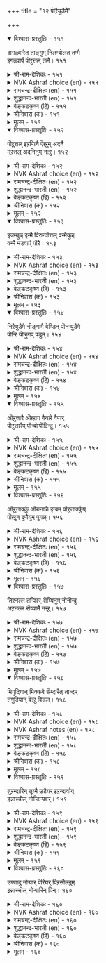 +++
title = "१२ पॊऱैयुडैमै"

+++


<details open><summary>विश्वास-प्रस्तुतिः - १५१</summary>

अगऴ्वारैत् ताङ्गुम् निलम्बोलत् तम्मै  
इगऴ्वार्प् पॊऱुत्तल् तलै।      १५१
</details>

<details><summary>श्री-राम-देशिकः - १५१</summary>

धारणात् खनकस्यापि धरण्या इव निःसमा ।  
स्वापराधिषु या क्षान्तिः स धर्मः परमो नृणाम् ॥ १५१॥
</details>

<details><summary>NVK Ashraf choice (en) - १५१</summary>

०१५१
To bear insults is best, like the earth
Which bears and maintains its diggers.
(P.S. Sundaram)
</details>

<details><summary>रामचन्द्र-दीक्षितः (en) - १५१</summary>

151\. akaḻvārait tāṅkum nilam pōla, tammai  
ikaḻvārp poṟuttal talai.

151\. The earth sustains even those who dig into her. To bear with those who slander us is the crown of virtue.  
</details>

<details><summary>शुद्धानन्द-भारती (en) - १५१</summary>

1\. அகழ்வாரைத் தாங்கும் நிலம்போலத் தம்மை  
இகழ்வார்ப் பொறுத்தல் தலை  
As earth bears up with diggers too  
To bear revilers is prime virtue.         151  
</details>

<details><summary>वेङ्कटकृष्ण (हि) - १५१</summary>

151
क्षमा क्षमा कर ज्यों धरे, जो खोदेगा फोड़ ।  
निन्दक को करना क्षमा, है सुधर्म बेजोड़ ॥
</details>

<details><summary>श्रीनिवास (क) - १५१</summary>

151. तन्नन्नु अगॆयुववरन्नु ताळिकॊण्डिरुव नॆलदन्तॆये (भूमियन्तॆ) तम्मन्नु निन्दिसुववरन्नु ताळिकॊण्डिरुवुदे हिरिमॆ.

</details>

<details><summary>मूलम् - १५१</summary>

अगऴ्वारैत् ताङ्गुम् निलम्बोलत् तम्मै
इगऴ्वार्प् पॊऱुत्तल् तलै। १५१
</details>

<details open><summary>विश्वास-प्रस्तुतिः - १५२</summary>

पॊऱुत्तल् इऱप्पिनै ऎऩ्ऱुम् अदनै  
मऱत्तल् अदनिनुम् नऩ्ऱु।      १५२
</details>

<details><summary>श्री-राम-देशिकः - १५२</summary>

अपकारः परकृतः सोढव्यः सर्वदा नरैः ।  
विस्मर्ता त्वपकारणां ततो भुवि महीयते ॥ १५२॥
</details>

<details><summary>NVK Ashraf choice (en) - १५२</summary>

०१५२
Forgive transgressions always,
Better still forget them.
(P.S. Sundaram)
</details>

<details><summary>रामचन्द्र-दीक्षितः (en) - १५२</summary>

152\. poṟuttal, iṟappiṉai eṉṟum; ataṉai  
maṟattal ataṉiṉum naṉṟu.

152\. Put up always with one’s transgressions. Far greater than one’s forbearance is one’s oblivion of them.  
</details>

<details><summary>शुद्धानन्द-भारती (en) - १५२</summary>

2\. பொறுத்தல் இறப்பினை என்றும் அதனை  
மறத்தல் அதனினும் நன்று  
Forgive insults is a good habit  
Better it is to forget it.         152  
</details>

<details><summary>वेङ्कटकृष्ण (हि) - १५२</summary>

152
अच्छा है सब काल में, सहना अत्याचार ।  
फिर तो उसको भूलना, उससे श्रेष्ठ विचार ॥
</details>

<details><summary>श्रीनिवास (क) - १५२</summary>

152. कॆट्ट नडवळिकॆयन्नु नावु प्रतिभटिसलु साध्यविद्दरू अदन्नु ताळिकॊळ्ळबेकु; ताळिकॊळ्ळुवुदक्किन्त, मिगिलाद मनस्सिन नॆलॆयॆन्दरॆ, आ कॆट्ट नडवळिकॆयन्नु मनस्सिनिन्द पूर्तियागि तॊडॆदुहाकुवुदु.

</details>

<details><summary>मूलम् - १५२</summary>

पॊऱुत्तल् इऱप्पिऩै ऎऩ्ऱुम् अदऩै
मऱत्तल् अदऩिऩुम् नऩ्ऱु। १५२
</details>

<details open><summary>विश्वास-प्रस्तुतिः - १५३</summary>

इन्नम्युळ् इन्मै विरुन्दॊराल् वन्मैयुळ्  
वन्मै मडवार्प् पॊऱै।      १५३
</details>

<details><summary>श्री-राम-देशिकः - १५३</summary>

दरिद्रेषु दरिद्रः स्यात् भ्रष्टस्त्वतिथिपूजनात् ।  
मूढनिन्दा सहिष्णुस्तु समर्थेषूत्तमो भवेत् ॥ १५३॥
</details>

<details><summary>NVK Ashraf choice (en) - १५३</summary>

०१५३
The want of wants is to be inhospitable,
The might of might to suffer fools.
(P.S. Sundaram)
</details>

<details><summary>रामचन्द्र-दीक्षितः (en) - १५३</summary>

153\. iṉmaiyuḷ iṉmai viruntu orāl; vaṉmaiyuḷ  
vaṉmai maṭavārp poṟai.

153\. Poverty within poverty is denying hospitality to guests; grace within grace is bearing with the foolish.  
</details>

<details><summary>शुद्धानन्द-भारती (en) - १५३</summary>

3\. இன்மையுள் இன்மை விருந்தொரால் வன்மையுள்  
வன்மை மடவார்ப் பொறை  
Neglect the guest is dearth of dearth  
To bear with fools is strength of strength.         153  
</details>

<details><summary>वेङ्कटकृष्ण (हि) - १५३</summary>

153
दारिद में दारिद्रय है, अतिथि-निवारण-बान ।  
सहन मूर्ख की मूर्खता, बल में भी बल जान ॥
</details>

<details><summary>श्रीनिवास (क) - १५३</summary>

153. अतिथिगळन्नु सत्कारमाडदे कळिसुवुदु दारिद्र्यदॊळगॆ दारिद्र्य ऎनिसिकॊळ्ळुत्तदॆ; (अते रीति) अरिविल्लद मूर्खरन्नु ताळिकॊळ्ळुवुदु बल्लाळ्तनदल्लि बल्लाळ्तनवॆनिसिकॊळ्ळुवुदु.

</details>

<details><summary>मूलम् - १५३</summary>

इऩ्नम्युळ् इऩ्मै विरुन्दॊराल् वऩ्मैयुळ्
वऩ्मै मडवार्प् पॊऱै। १५३
</details>

<details open><summary>विश्वास-प्रस्तुतिः - १५४</summary>

निऱैयुडैमै नीङ्गामै वेण्डिन् पॊनऱ्युडैमै  
पोऱ्ऱि यॊऴुगप् पडुम्।      १५४
</details>

<details><summary>श्री-राम-देशिकः - १५४</summary>

आत्मनो गुणसम्पत्त्या विख्यातिं यश्चिकीर्षति ।  
तेन क्षमावता भाव्यमपराधिजनेष्वपि ॥ १५४॥
</details>

<details><summary>NVK Ashraf choice (en) - १५४</summary>

०१५४
If you desire that greatness should never leave,
Foster the conduct of forbearance.
(W.H. Drew and J. Lazarus), (Satguru Subramuniyaswami)
</details>

<details><summary>रामचन्द्र-दीक्षितः (en) - १५४</summary>

154\. niṟai uṭaimai nīṅkāmai vēṇṭiṉ, poṟai uṭaimai  
pōṟṟi oḻukappaṭum.

154\. If one wishes to maintain character one’s conduct must be marked by patience.  
</details>

<details><summary>शुद्धानन्द-भारती (en) - १५४</summary>

4\. நிறையுடமை நீங்காமை வேண்டின் பொறையுடைமை  
போற்றி ஒழுகப் படும்  
Practice of patient quality  
Retains intact integrity.         154  
</details>

<details><summary>वेङ्कटकृष्ण (हि) - १५४</summary>

154
अगर सर्व-गुण-पूर्णता, तुमको छोड़ न जाय ।  
क्षमा-भाव का आचरण, किया लगन से जाय ॥
</details>

<details><summary>श्रीनिवास (क) - १५४</summary>

154. सम्पन्नतॆय तन्निन्द अगलदन्तिरबेकादरॆ, ताळ्मॆयन्नु कापाडिकॊळ्ळबेकु. (सम्पन्नतॆयॆन्दरॆ गुण मत्तु सिरि ऎरडक्कू इल्ल अन्वयिसबहुदु)

</details>

<details><summary>मूलम् - १५४</summary>

निऱैयुडैमै नीङ्गामै वेण्डिऩ् पॊनऱ्युडैमै
पोऱ्ऱि यॊऴुगप् पडुम्। १५४
</details>

<details open><summary>विश्वास-प्रस्तुतिः - १५५</summary>

ऒऱुत्तारै ऒऩ्ऱाग वैयारे वैप्पर्  
पॊऱुत्तारैप् पॊन्बोऱ्पॊदिन्दु।      १५५
</details>

<details><summary>श्री-राम-देशिकः - १५५</summary>

शत्रूणामपकर्तारं सन्तो न बहुकुर्वते ।  
अरिष्वपि क्षमावन्तं स्वर्णवत् हृदि कुर्वते ॥ १५५॥
</details>

<details><summary>NVK Ashraf choice (en) - १५५</summary>

०१५५
Avengers are despised as worthless,
Forbearers are prized as gold.
(P.S. Sundaram), (G.U. Pope)
</details>

<details><summary>रामचन्द्र-दीक्षितः (en) - १५५</summary>

155\. oṟuttārai oṉṟāka vaiyārē; vaippar,  
poṟuttāraip poṉpōl potintu.

155\. The world takes no note of the avenger but it esteems the patient like gold.  
</details>

<details><summary>शुद्धानन्द-भारती (en) - १५५</summary>

5\. ஒறுத்தாரை ஒன்றாக வையாரே வைப்பர்  
பொறுத்தாரைப் பொன்போற் பொதிந்து  
Vengeance is not in esteem held  
Patience is praised as hidden gold.         155  
</details>

<details><summary>वेङ्कटकृष्ण (हि) - १५५</summary>

155
प्रतिकारी को जगत तो, माने नहीं पदार्थ ।  
क्षमशील को वह रखे, स्वर्ण समान पदार्थ ॥
</details>

<details><summary>श्रीनिवास (क) - १५५</summary>

155. नोवॆणिसिदवरन्नु लोक ऒन्दु व्यक्तियागि गणिसुवुदिल्ल; अदे ताळ्मॆयुळ्ळवरन्नु लोकवु बङ्गारदन्तॆ मनस्सिनॊळगिट्टुकॊण्डु गौरविसुत्तदॆ.

</details>

<details><summary>मूलम् - १५५</summary>

ऒऱुत्तारै ऒऩ्ऱाग वैयारे वैप्पर्
पॊऱुत्तारैप् पॊऩ्पोऱ् पॊदिन्दु। १५५
</details>

<details open><summary>विश्वास-प्रस्तुतिः - १५६</summary>

ऒऱुत्तार्क्कु ऒरुनाळै इन्बम् पॊऱुत्तार्क्कुप्  
पॊऩ्ऱुन् दुणैयुम् पुगऴ्।      १५६
</details>

<details><summary>श्री-राम-देशिकः - १५६</summary>

विरोधिष्वपकर्तृणां तिष्ठेदेकदिनं सुखम् ।  
परद्रोहसहिष्णूनं यावज्जीवं भवद्यशः ॥ १५६॥
</details>

<details><summary>NVK Ashraf choice (en) - १५६</summary>

०१५६
Retaliation gives but a day's joy;
Forbearance brings glory for all time.
(C. Rajagopalachari)
</details>

<details><summary>रामचन्द्र-दीक्षितः (en) - १५६</summary>

156\. oṟuttārkku oru nāḷai iṉpam; poṟuttārkkup  
poṉṟum tuṇaiyum pukaḻ.

156\. The delight of the avenger is for a day. The joy of the forbearing lasts till the end of the earth.  
</details>

<details><summary>शुद्धानन्द-भारती (en) - १५६</summary>

6\. ஒறுத்தார்க்கு ஒருநாளை இன்பம் பொறுத்தார்க்குப்  
பொன்றுந் துணையும் புகழ்  
Revenge accords but one day's joy  
Patience carries its praise for aye.         156  
</details>

<details><summary>वेङ्कटकृष्ण (हि) - १५६</summary>

156
प्रतिकारी का हो मज़ा, एक दिवस में अन्त ।  
क्षमाशीला को कीर्ति है, लोक-अंत पर्यन्त ॥
</details>

<details><summary>श्रीनिवास (क) - १५६</summary>

156. केडॆणिसिदवरिगॆ ऒन्दु दिनद सुख मात्र दॊरॆयुवुदु. आदरॆ अवरन्नु ताळ्मॆयिन्द क्षमिसुववरिगॆ, (लोकवु) अळियुववरॆगू कीर्ति लभिसुवुदु.

</details>

<details><summary>मूलम् - १५६</summary>

ऒऱुत्तार्क्कु ऒरुनाळै इऩ्पम् पॊऱुत्तार्क्कुप्
पॊऩ्ऱुन् दुणैयुम् पुगऴ्। १५६
</details>

<details open><summary>विश्वास-प्रस्तुतिः - १५७</summary>

तिऱनल्ल तऱ्पिऱर् सॆय्यिनुम् नोनॊन्दु  
अऱनल्ल सॆय्यामै नऩ्ऱु।      १५७
</details>

<details><summary>श्री-राम-देशिकः - १५७</summary>

परैरनर्थात् विहितात् लब्ध्वापि मनसो व्यथाम् ।  
अधर्माचरणाञ्चित्त निरोधो हि प्रशस्यते ॥ १५७॥
</details>

<details><summary>NVK Ashraf choice (en) - १५७</summary>

०१५७
Though unjustly afflicted by others, pity them
And refrain from unrighteous response. *
(Satguru Subramuniyaswami)
</details>

<details><summary>रामचन्द्र-दीक्षितः (en) - १५७</summary>

157\. tiṟaṉ alla taṉ-piṟar ceyyiṉum, nō nontu,  
aṟaṉ alla ceyyāmai naṉṟu.

157\. Resist not a wrong however grievous but forgive out of pity other’s transgressions.  
</details>

<details><summary>शुद्धानन्द-भारती (en) - १५७</summary>

7\. திறனல்ல தற்பிறர் செய்யினும் நோநொந்து  
அறனல்ல செய்யாமை நன்று  
Though others cause you wanton pain  
Grieve not; from unjust harm refrain.         157  
</details>

<details><summary>वेङ्कटकृष्ण (हि) - १५७</summary>

157
यद्यपि कोई आपसे, करता अनुचित कर्म ।  
अच्छा उस पर कर दया, करना नहीं अधर्म ॥
</details>

<details><summary>श्रीनिवास (क) - १५७</summary>

157. बेरॆयुवरु तनगॆ कॆट्टद्दन्नु माडिदरू, अवरिगदरिन्दुण्टागुव केडन्नु नॆनॆदु मरुकपट्टु, अवरिगॆ अधर्मवॆणिसदिरुवुदे मेलनिसुत्तदॆ.

</details>

<details><summary>मूलम् - १५७</summary>

तिऱऩल्ल तऱ्पिऱर् सॆय्यिऩुम् नोनॊन्दु
अऱऩल्ल सॆय्यामै नऩ्ऱु। १५७
</details>

<details open><summary>विश्वास-प्रस्तुतिः - १५८</summary>

मिगुदियान् मिक्कवै सॆय्दारैत् तान्दम्  
तगुदियान् वॆऩ्ऱु विडल्।      १५८
</details>

<details><summary>श्री-राम-देशिकः - १५८</summary>

कुर्वतामात्मनो द्रोहं मनोऽहङ्कार करणात् ।  
अकृत्वैव प्रतीकारं जेतव्याः क्षमयैव ते ॥ १५८॥
</details>

<details><summary>NVK Ashraf choice (en) - १५८</summary>

०१५८
Let a man conquer by his forbearance
Those who wrong him with arrogance. *
(Satguru Subramuniyaswami)
</details>

<details><summary>NVK Ashraf notes (en) - १५८</summary>

१५८: Alternate translation but not close to original: "Conquer with forbearance the excess of insolence" - (P.S. Sundaram)
</details>

<details><summary>रामचन्द्र-दीक्षितः (en) - १५८</summary>

158\. mikutiyāṉ mikkavai ceytārait tām tam  
takutiyāṉ veṉṟuviṭal!.

158\. Conquer with forbearance one who has done you harm in one’s insolent pride.  
</details>

<details><summary>शुद्धानन्द-भारती (en) - १५८</summary>

8\. மிகுதியான் மிக்கவை செய்தாரைத் தாந்தம்  
தகுதியான் வென்று விடல்  
By noble forbearance vanquish  
The proud that have caused you anguish.         158  
</details>

<details><summary>वेङ्कटकृष्ण (हि) - १५८</summary>

158
अहंकार से ज़्यादती, यदि तेरे विपरीत ।  
करता कोई तो उसे, क्षमा-भाव से जीत ॥
</details>

<details><summary>श्रीनिवास (क) - १५८</summary>

158. सॊक्किनिन्द कॆट्टद्दन्नु माडिदवरिगॆ, तम्मल्लिरुव तक्क नडतॆयिन्द ताळिकॊण्डु अवरन्नु गॆल्लबेकु.

</details>

<details><summary>मूलम् - १५८</summary>

मिगुदियाऩ् मिक्कवै सॆय्दारैत् तान्दम्
तगुदियाऩ् वॆऩ्ऱु विडल्। १५८
</details>

<details open><summary>विश्वास-प्रस्तुतिः - १५९</summary>

तुऱन्दारिन् तूय्मै उडैयर् इऱन्दार्वाय्  
इन्नाच्चॊल् नोऱ्किऱ्पवर्।      १५९
</details>

<details><summary>श्री-राम-देशिकः - १५९</summary>

मर्यादां समतिक्रम्य निन्दकान् कठिनोक्तिभिः ।  
क्षमया ये सहन्तेऽत्र शुद्धास्ते मुनिभिः समाः ॥ १५९॥
</details>

<details><summary>NVK Ashraf choice (en) - १५९</summary>

०१५९
More pure than ascetics are they
Who bear the insult of transgressors. *
( Shuddhananda Bharatiar)
</details>

<details><summary>रामचन्द्र-दीक्षितः (en) - १५९</summary>

159\. tuṟantāriṉ tūymai uṭaiyar-iṟantārvāy  
iṉṉāc col nōṟkiṟpavar.

159\. Greater than an ascetic is one who endures the insolent words of the transgressor.  
</details>

<details><summary>शुद्धानन्द-भारती (en) - १५९</summary>

9\. துறந்தாரின் தூய்மை உடையர் இறந்தார்வாய்  
இன்னாச்சொல் நோற்கிற் பவர்  
More than ascetics they are pure  
Who bitter tongues meekly endure.         159  
</details>

<details><summary>वेङ्कटकृष्ण (हि) - १५९</summary>

159
संन्यासी से आधिक हैं, ऐसे गृही पवित्र ।  
सहन करें जो नीच के, कटुक वचन अपवित्र ॥
</details>

<details><summary>श्रीनिवास (क) - १५९</summary>

159. तॊरॆदवर (ऋषिगळ) हागॆ शुद्दियुळ्ळवरॆन्दरॆ, कॆट्टवर बायिन्द आडुव कॆडु नुडिगळन्नु ताळिकॊण्डु इरुववरु.

</details>

<details><summary>मूलम् - १५९</summary>

तुऱन्दारिऩ् तूय्मै उडैयर् इऱन्दार्वाय्
इऩ्ऩाच्चॊल् नोऱ्किऱ् पवर्। १५९
</details>

<details open><summary>विश्वास-प्रस्तुतिः - १६०</summary>

उण्णादु नोऱ्पार् पॆरियर् पिऱर्सॊल्लुम्  
इन्नाच्चॊल् नोऱ्पारिन् पिन्।      १६०
</details>

<details><summary>श्री-राम-देशिकः - १६०</summary>

महानेव स मन्तव्यः विनाऽन्नं यस्तपस्यति ।  
परनिन्दासहिष्णुस्तु ततोऽपि स्यान्महत्तरः ॥ १६०॥
</details>

<details><summary>NVK Ashraf choice (en) - १६०</summary>

०१६०
Fasting and penance of the great
Come next only to bearing insults of others.
(P.S. Sundaram), (N.V.K. Ashraf)
</details>

<details><summary>रामचन्द्र-दीक्षितः (en) - १६०</summary>

160\. uṇṇātu nōṟpār periyar-piṟar collum  
iṉṉāc col nōṟpāriṉ piṉ.

160\. Great are those who fast and do penance but greater than they are those who put up with insults.
</details>

<details><summary>शुद्धानन्द-भारती (en) - १६०</summary>

10\. உண்ணாது நோற்பார் பெரியர் பிறர்சொல்லும்  
இன்னாச்சொல் நோற்பாரின் பின்  
Who fast are great to do penance  
Greater are they who bear offence.         160  
</details>

<details><summary>वेङ्कटकृष्ण (हि) - १६०</summary>

160
अनशन हो जो तप करें, यद्यपि साधु महान ।  
पर-कटुवचन-सहिष्णु के, पीछे पावें स्थान ॥
</details>

<details><summary>श्रीनिवास (क) - १६०</summary>

160. उपवास व्रतगळन्नु आचरिसि ताळुववरु हिरियुरु; आदरॆ कॆट्टवराडुव कॆडु नुडिगळन्नु ताळिकॊळ्ळुववरिगिन्त ऎरडनॆयवरु अवरु.
</details>

<details><summary>मूलम् - १६०</summary>

उण्णादु नोऱ्पार् पॆरियर् पिऱर्सॊल्लुम्
इऩ्ऩाच्चॊल् नोऱ्पारिऩ् पिऩ्। १६०
</details>

